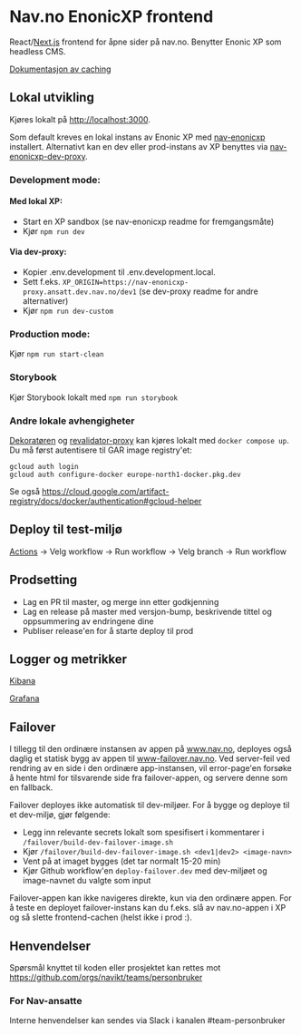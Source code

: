 # Nav.no EnonicXP frontend

React/[Next.js](https://nextjs.org/) frontend for åpne sider på nav.no. Benytter Enonic XP som headless CMS.

[Dokumentasjon av caching](https://github.com/navikt/nav-enonicxp/wiki/Caching)

## Lokal utvikling

Kjøres lokalt på [http://localhost:3000](http://localhost:3000).

Som default kreves en lokal instans av Enonic XP med [nav-enonicxp](https://github.com/navikt/nav-enonicxp) installert. Alternativt kan en dev eller prod-instans av XP benyttes via [nav-enonicxp-dev-proxy](https://github.com/navikt/nav-enonicxp-dev-proxy).

### Development mode:

#### Med lokal XP:

-   Start en XP sandbox (se nav-enonicxp readme for fremgangsmåte)
-   Kjør `npm run dev`

#### Via dev-proxy:

-   Kopier .env.development til .env.development.local.
-   Sett f.eks. `XP_ORIGIN=https://nav-enonicxp-proxy.ansatt.dev.nav.no/dev1` (se dev-proxy readme for andre alternativer)
-   Kjør `npm run dev-custom`

### Production mode:

Kjør `npm run start-clean`

### Storybook

Kjør Storybook lokalt med `npm run storybook`

### Andre lokale avhengigheter

[Dekoratøren](https://github.com/navikt/decorator-next) og [revalidator-proxy](https://github.com/navikt/nav-enonicxp-frontend-revalidator-proxy) kan kjøres lokalt med `docker compose up`. Du må først autentisere til GAR image registry'et:

```
gcloud auth login
gcloud auth configure-docker europe-north1-docker.pkg.dev
```

Se også https://cloud.google.com/artifact-registry/docs/docker/authentication#gcloud-helper

## Deploy til test-miljø

[Actions](https://github.com/navikt/nav-enonicxp-frontend/actions) -> Velg workflow -> Run workflow -> Velg branch -> Run workflow

## Prodsetting

-   Lag en PR til master, og merge inn etter godkjenning
-   Lag en release på master med versjon-bump, beskrivende tittel og oppsummering av endringene dine
-   Publiser release'en for å starte deploy til prod

## Logger og metrikker

[Kibana](https://logs.adeo.no/app/discover#/view/952d2110-d396-11eb-af21-ffc7c2f0592f)

[Grafana](https://grafana.nav.cloud.nais.io/d/acb4618a-aa49-4036-9534-c058bc1af783/nav-no-frontend-detaljert)

## Failover

I tillegg til den ordinære instansen av appen på www.nav.no, deployes også daglig et statisk bygg av appen til www-failover.nav.no.
Ved server-feil ved rendring av en side i den ordinære app-instansen, vil error-page'en forsøke å hente html for tilsvarende side fra failover-appen,
og servere denne som en fallback.

Failover deployes ikke automatisk til dev-miljøer. For å bygge og deploye til et dev-miljø, gjør følgende:

-   Legg inn relevante secrets lokalt som spesifisert i kommentarer i `/failover/build-dev-failover-image.sh`
-   Kjør `/failover/build-dev-failover-image.sh <dev1|dev2> <image-navn>`
-   Vent på at imaget bygges (det tar normalt 15-20 min)
-   Kjør Github workflow'en `deploy-failover.dev` med dev-miljøet og image-navnet du valgte som input

Failover-appen kan ikke navigeres direkte, kun via den ordinære appen. For å teste en deployet failover-instans kan du f.eks. slå av
nav.no-appen i XP og så slette frontend-cachen (helst ikke i prod :).

## Henvendelser

Spørsmål knyttet til koden eller prosjektet kan rettes mot https://github.com/orgs/navikt/teams/personbruker

### For Nav-ansatte

Interne henvendelser kan sendes via Slack i kanalen #team-personbruker

